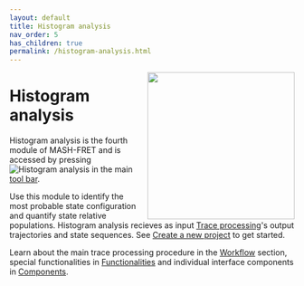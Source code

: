 ```yaml
---
layout: default
title: Histogram analysis
nav_order: 5
has_children: true
permalink: /histogram-analysis.html
---
```


<img src="assets/images/logos/logo-histogram-analysis_noname_400px.png" width="260" style="float:right; margin-left: 15px;"/>

# Histogram analysis

Histogram analysis is the fourth module of MASH-FRET and is accessed by pressing 
![Histogram analysis](assets/images/gui/HA-but-histogram-analysis.png "Histogram analysis") in the main 
[tool bar](Getting_started.html#interface).

Use this module to identify the most probable state configuration and quantify state relative populations. 
Histogram analysis recieves as input 
[Trace processing](trace-processing.html)'s output trajectories and state sequences. 
See 
[Create a new project](Getting_started.html#create-a-new-project) to get started. 

Learn about the main trace processing procedure in the 
[Workflow](histogram-analysis/workflow.html) section, special functionalities in 
[Functionalities](histogram-analysis/functionalities.html) and individual interface components in 
[Components](histogram-analysis/components.html).
